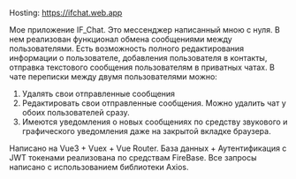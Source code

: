 Hosting: https://ifchat.web.app

Мое приложение IF_Chat. Это мессенджер написанный мною с нуля.
В нем реализован функционал обмена сообщениями между пользователями.
Есть возможность полного редактирования информации о пользователе, добавления пользователя в контакты, отправка текстового сообщения пользователям в приватных чатах.
В чате переписки между двумя пользователями можно:
1) Удалять свои отправленные сообщения
2) Редактировать свои отправленные сообщения. Можно удалить чат у обоих пользователей сразу.
3) Имеются уведомления о новых сообщениях по средству звукового и графического уведомления даже на закрытой вкладке браузера.

Написано на Vue3 + Vuex + Vue Router. 
База данных + Аутентификация с JWT токенами реализована по средствам FireBase. Все запросы написано с использованием библиотеки Axios.
